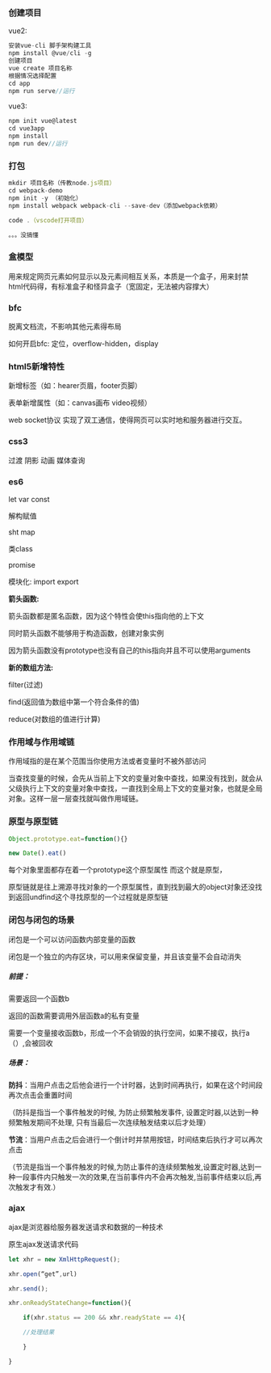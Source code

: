 ### 创建项目

vue2:

```javascript
安装vue-cli 脚手架构建工具
npm install @vue/cli -g
创建项目
vue create 项目名称
根据情况选择配置
cd app
npm run serve//运行
```

vue3:

```javascript
npm init vue@latest
cd vue3app
npm install
npm run dev//运行
```

### 打包

```javascript
mkdir 项目名称（传教node.js项目）
cd webpack-demo
npm init -y （初始化）
npm install webpack webpack-cli --save-dev（添加webpack依赖）

code .（vscode打开项目）

。。。没搞懂
```



### 盒模型

用来规定网页元素如何显示以及元素间相互关系，本质是一个盒子，用来封禁html代码得，有标准盒子和怪异盒子（宽固定，无法被内容撑大）



### bfc

脱离文档流，不影响其他元素得布局

如何开启bfc: 定位，overflow-hidden，display  



### html5新增特性

新增标签（如：hearer页眉，footer页脚）

表单新增属性（如：canvas画布 video视频）

web socket协议 实现了双工通信，使得网页可以实时地和服务器进行交互。



### css3

过渡 阴影 动画 媒体查询



### es6

let var const

解构赋值

sht map

类class

promise

模块化: import  export

**箭头函数:**

箭头函数都是匿名函数，因为这个特性会使this指向他的上下文

同时箭头函数不能够用于构造函数，创建对象实例

因为箭头函数没有prototype也没有自己的this指向并且不可以使用arguments

**新的数组方法:** 

filter(过滤)

find(返回值为数组中第一个符合条件的值)

reduce(对数组的值进行计算)



### 作用域与作用域链

作用域指的是在某个范围当你使用方法或者变量时不被外部访问

当查找变量的时候，会先从当前上下文的变量对象中查找，如果没有找到，就会从父级执行上下文的变量对象中查找，一直找到全局上下文的变量对象，也就是全局对象。这样一层一层查找就叫做作用域链。



### 原型与原型链

```javascript
Object.prototype.eat=function(){}

new Date().eat() 
```

每个对象里面都存在着一个prototype这个原型属性 而这个就是原型，

原型链就是往上溯源寻找对象的一个原型属性，直到找到最大的object对象还没找到返回undfind这个寻找原型的一个过程就是原型链



### 闭包与闭包的场景

闭包是一个可以访问函数内部变量的函数

闭包是一个独立的内存区块，可以用来保留变量，并且该变量不会自动消失

##### 前提：

需要返回一个函数b

返回的函数需要调用外层函数a的私有变量

需要一个变量接收函数b，形成一个不会销毁的执行空间，如果不接収，执行a（）,会被回收

##### 场景：

**防抖**：当用户点击之后他会进行一个计时器，达到时间再执行，如果在这个时间段再次点击会重置时间

（防抖是指当一个事件触发的时候, 为防止频繁触发事件, 设置定时器,以达到一种 频繁触发期间不处理, 只有当最后一次连续触发结束以后才处理）

**节流**：当用户点击之后会进行一个倒计时并禁用按钮，时间结束后执行才可以再次点击

（节流是指当一个事件触发的时候,为防止事件的连续频繁触发,设置定时器,达到一种一段事件内只触发一次的效果,在当前事件内不会再次触发,当前事件结束以后,再次触发才有效.）



### ajax

ajax是浏览器给服务器发送请求和数据的一种技术

原生ajax发送请求代码

```javascript
let xhr = new XmlHttpRequest();

xhr.open(“get”,url)

xhr.send();

xhr.onReadyStateChange=function(){

	if(xhr.status == 200 && xhr.readyState == 4){

	//处理结果

	}

}
```

